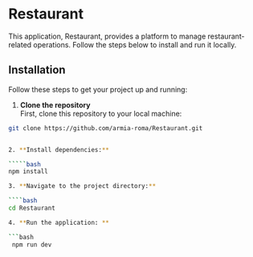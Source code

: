 # Restaurant

This application, Restaurant, provides a platform to manage restaurant-related operations. Follow the steps below to install and run it locally.

## Installation

Follow these steps to get your project up and running:

1. **Clone the repository**  
   First, clone this repository to your local machine:

``````bash
git clone https://github.com/armia-roma/Restaurant.git


2. **Install dependencies:**

`````bash
npm install

3. **Navigate to the project directory:**

````bash
cd Restaurant

4. **Run the application: **

```bash
 npm run dev
``````
